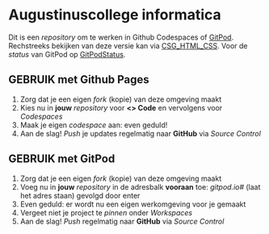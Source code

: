 # Augustinuscollege informatica

Dit is een *repository* om te werken in Github Codespaces of [GitPod](https://gitpod.io).
Rechstreeks bekijken van deze versie kan via [CSG_HTML_CSS](https://vnr-csg.github.io/CSG_HTML_CSS/).
Voor de *status* van GitPod op [GitPodStatus](https://www.gitpodstatus.com).

## GEBRUIK met Github Pages

1. Zorg dat je een eigen *fork* (kopie) van deze omgeving maakt
1. Kies nu in **jouw** *repository* voor **<> Code** en vervolgens voor *Codespaces*
1. Maak je eigen *codespace* aan: even geduld!
1. Aan de slag! *Push* je updates regelmatig naar **GitHub** via *Source Control*

## GEBRUIK met GitPod

1. Zorg dat je een eigen *fork* (kopie) van deze omgeving maakt
1. Voeg nu in **jouw** *repository* in de adresbalk **vooraan** toe: *gitpod.io#* (laat het adres staan) gevolgd door enter
1. Even geduld: er wordt nu een eigen werkomgeving voor je gemaakt
1. Vergeet niet je project te *pinnen* onder *Workspaces*
1. Aan de slag! *Push* regelmatig naar **GitHub** via *Source Control*